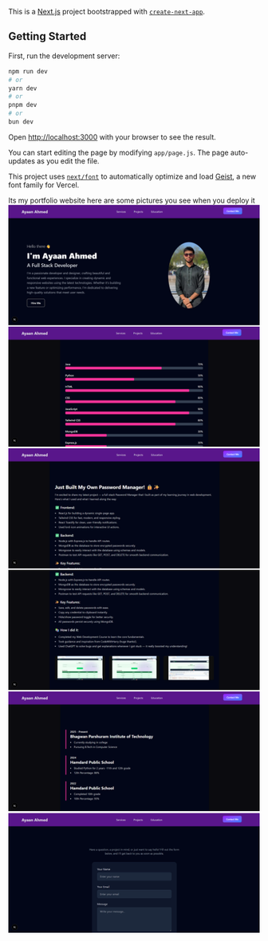 This is a [Next.js](https://nextjs.org) project bootstrapped with [`create-next-app`](https://github.com/vercel/next.js/tree/canary/packages/create-next-app).

## Getting Started

First, run the development server:

```bash
npm run dev
# or
yarn dev
# or
pnpm dev
# or
bun dev
```

Open [http://localhost:3000](http://localhost:3000) with your browser to see the result.

You can start editing the page by modifying `app/page.js`. The page auto-updates as you edit the file.

This project uses [`next/font`](https://nextjs.org/docs/app/building-your-application/optimizing/fonts) to automatically optimize and load [Geist](https://vercel.com/font), a new font family for Vercel.

Its my portfolio website here are some pictures you see when you deploy it
![Homepage when you click on the name Ayaan Ahmed which has smooth transition](port-1.png)
![Skills page when you click on Services ](port-2.png)
![Projects page when you click on Projects](port-3.png)
![Projects page when you click on Projects](port-4.png)
![Education page when you click on Education](port-5.png)
![Contact - Me Page when you click on hire me or contact me](port-6.png)

